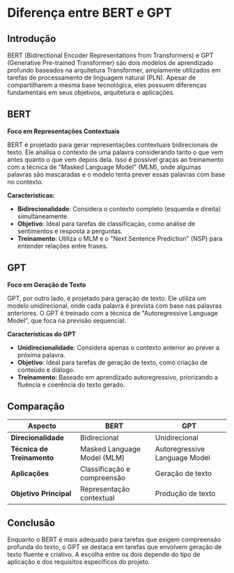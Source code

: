 # Diferença entre BERT e GPT

## Introdução
BERT (Bidirectional Encoder Representations from Transformers) e GPT (Generative Pre-trained Transformer) são dois modelos de aprendizado profundo baseados na arquitetura Transformer, amplamente utilizados em tarefas de processamento de linguagem natural (PLN). Apesar de compartilharem a mesma base tecnológica, eles possuem diferenças fundamentais em seus objetivos, arquitetura e aplicações.

## BERT

**Foco em Representações Contextuais**

BERT é projetado para gerar representações contextuais bidirecionais de texto. Ele analisa o contexto de uma palavra considerando tanto o que vem antes quanto o que vem depois dela. Isso é possível graças ao treinamento com a técnica de "Masked Language Model" (MLM), onde algumas palavras são mascaradas e o modelo tenta prever essas palavras com base no contexto.

**Características:**

- **Bidirecionalidade**: Considera o contexto completo (esquerda e direita) simultaneamente.
- **Objetivo**: Ideal para tarefas de classificação, como análise de sentimentos e resposta a perguntas.
- **Treinamento**: Utiliza o MLM e o "Next Sentence Prediction" (NSP) para entender relações entre frases.

## GPT

**Foco em Geração de Texto**

GPT, por outro lado, é projetado para geração de texto. Ele utiliza um modelo unidirecional, onde cada palavra é prevista com base nas palavras anteriores. O GPT é treinado com a técnica de "Autoregressive Language Model", que foca na previsão sequencial.

**Características do GPT**

- **Unidirecionalidade**: Considera apenas o contexto anterior ao prever a próxima palavra.
- **Objetivo**: Ideal para tarefas de geração de texto, como criação de conteúdo e diálogo.
- **Treinamento**: Baseado em aprendizado autoregressivo, priorizando a fluência e coerência do texto gerado.

## Comparação
| Aspecto                | BERT                          | GPT                           |
|------------------------|-------------------------------|-------------------------------|
| **Direcionalidade**    | Bidirecional                  | Unidirecional                 |
| **Técnica de Treinamento** | Masked Language Model (MLM) | Autoregressive Language Model |
| **Aplicações**         | Classificação e compreensão   | Geração de texto              |
| **Objetivo Principal** | Representação contextual      | Produção de texto             |

## Conclusão
Enquanto o BERT é mais adequado para tarefas que exigem compreensão profunda do texto, o GPT se destaca em tarefas que envolvem geração de texto fluente e criativo. A escolha entre os dois depende do tipo de aplicação e dos requisitos específicos do projeto.
